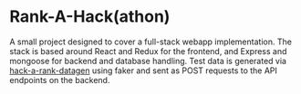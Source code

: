 # Rank-A-Hack(athon)
A small project designed to cover a full-stack webapp implementation.
The stack is based around React and Redux for the frontend, and Express and mongoose for backend and database handling.
Test data is generated via [hack-a-rank-datagen](https://github.com/francodml/hack-a-rank-datagen) using faker and sent as POST requests to the API endpoints on the backend.